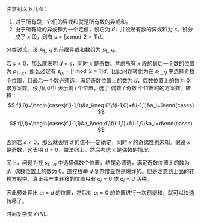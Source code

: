 注意到以下几点：

1. 对于所有段，它们的异或和就是所有数的异或和。
2. 由于所有段的异或和为一个定值，设它为 $d$，并设所有数的异或和为 $s$。设分成了 $x$ 段，则有 $s=[x\bmod 2 = 1]d$。

分类讨论。设 $A_{1\dots N}$ 的前缀异或和数组为 $s_{1\dots N}$。

若 $s\neq 0$，那么就表明 $d=s$，同时 $x$ 是奇数。考虑所有 $x$ 段的最后一个数的位置为 $p_{1\dots x}$，那么必定有 $s_{p_{i}}=[i\bmod 2=1]d$。因此问题转化为在 $s_{1\dots N}$ 中选择奇数个位置，且最后一个数必须选，满足奇数位置上的数为 $d$，偶数位置上的数为 $0$，求方案数。设 $f(i,0/1)$ 表示前 $i$ 个位置，选了 偶数 / 奇数 个位置时的方案数。转移：
$$
f(i,0)=\begin{cases}f(i-1,0)&a_i\neq 0\\f(i-1,0)+f(i-1,1)&a_i=0\end{cases}
$$

$$
f(i,1)=\begin{cases}f(i-1,1)&a_i\neq d\\f(i-1,1)+f(i-1,0)&a_i=d\end{cases}
$$



否则若 $s\neq 0$，那么就表明 $d$ 的值不一定确定，同时 $x$ 的奇偶性也未知。假设 $x$ 是奇数，这表明 $d=0$，做法同上。然后考虑 $x$ 是偶数的情况。

同上，问题为在 $s_{1\dots N}$ 中选择偶数个位置，结尾必须选，满足奇数位置上的数为 $d$，偶数位置上的数为 $0$。直接枚举 $d$ 复杂度显然是爆炸的。但是注意到上面的转移方程中，真正会产生转移的位置只有 $a_i=0$ 或 $a_i=d$ 两种。

因此预处理出 $a_i=d$ 的位置，然后对 $a_i=0$ 的位置进行一次前缀和，就可以快速转移了。

时间复杂度 $\mathcal O(N)$。